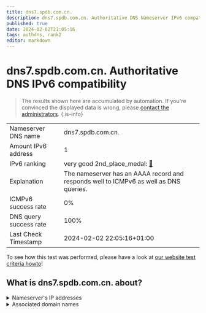 ```yaml
---
title: dns7.spdb.com.cn.
description: dns7.spdb.com.cn. Authoritative DNS Nameserver IPv6 compatibility
published: true
date: 2024-02-02T21:05:16
tags: authdns, rank2
editor: markdown
---
```


# dns7.spdb.com.cn. Authoritative DNS IPv6 compatibility

> The results shown here are accumulated by automation. If you're convinced the displayed data is wrong, please [contact the administrators](/howto/chat). 
{.is-info}




|   |   |
| - | - |
| Nameserver DNS name | dns7.spdb.com.cn.
| Amount IPv6 address | 1
| IPv6 ranking | very good 2nd_place_medal: [🔗](/howto/ranking) |
| Explanation | The nameserver has an AAAA record and responds well to ICMPv6 as well as DNS queries. |
| ICMPv6 success rate | 0%|
| DNS query success rate | 100% |
| Last Check Timestamp | 2024-02-02 22:05:16+01:00 |

To see how this test was performed, please have a look at [our website test criteria howto](/howto/testcriteria/authdns)!


## What is dns7.spdb.com.cn. about?




<details>
<summary>Nameserver's IP addresses</summary>

2405:3140:31:51fe::b2

</details>



<details>
<summary>Associated domain names</summary>

www.spdb.com.cn

</details>
